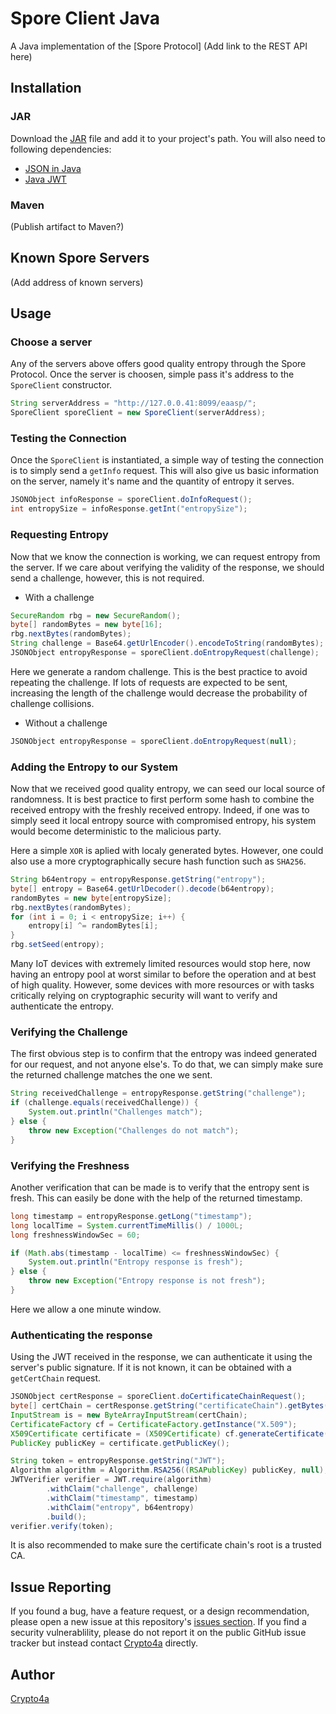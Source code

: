 # Spore Client Java
A Java implementation of the [Spore Protocol] (Add link to the REST API here)


## Installation
### JAR
Download the [JAR][1] file and add it to your project's path.
You will also need to following dependencies:
- [JSON in Java][2]
- [Java JWT][3]

### Maven
(Publish artifact to Maven?)

## Known Spore Servers
(Add address of known servers)

## Usage
### Choose a server
Any of the servers above offers good quality entropy through the Spore Protocol. Once the server is choosen, simple pass it's address to the `SporeClient` constructor.
```JAVA
String serverAddress = "http://127.0.0.41:8099/eaasp/";
SporeClient sporeClient = new SporeClient(serverAddress);
```

### Testing the Connection
Once the `SporeClient` is instantiated, a simple way of testing the connection is to simply send a `getInfo` request. This will also give us basic information on the server, namely it's name and the quantity of entropy it serves.
```JAVA
JSONObject infoResponse = sporeClient.doInfoRequest();
int entropySize = infoResponse.getInt("entropySize");
```

### Requesting Entropy
Now that we know the connection is working, we can request entropy from the server. If we care about verifying the validity of the response, we should send a challenge, however, this is not required.
- With a challenge
```JAVA
SecureRandom rbg = new SecureRandom();
byte[] randomBytes = new byte[16];
rbg.nextBytes(randomBytes);
String challenge = Base64.getUrlEncoder().encodeToString(randomBytes);
JSONObject entropyResponse = sporeClient.doEntropyRequest(challenge);
```
Here we generate a random challenge. This is the best practice to avoid repeating the challenge. If lots of requests are expected to be sent, increasing the length of the challenge would decrease the probability of challenge collisions.

- Without a challenge
```JAVA
JSONObject entropyResponse = sporeClient.doEntropyRequest(null);
```

### Adding the Entropy to our System
Now that we received good quality entropy, we can seed our local source of randomness. It is best practice to first perform some hash to combine the received entropy with the freshly received entropy. Indeed, if one was to simply seed it local entropy source with compromised entropy, his system would become deterministic to the malicious party.

Here a simple `XOR` is aplied with localy generated bytes. However, one could also use a more cryptographically secure hash function such as `SHA256`.

```JAVA
String b64entropy = entropyResponse.getString("entropy");
byte[] entropy = Base64.getUrlDecoder().decode(b64entropy);
randomBytes = new byte[entropySize];
rbg.nextBytes(randomBytes);
for (int i = 0; i < entropySize; i++) {
	entropy[i] ^= randomBytes[i];
}
rbg.setSeed(entropy);
```

Many IoT devices with extremely limited resources would stop here, now having an entropy pool at worst similar to before the operation and at best of high quality. However, some devices with more resources or with tasks critically relying on cryptographic security will want to verify and authenticate the entropy.

### Verifying the Challenge
The first obvious step is to confirm that the entropy was indeed generated for our request, and not anyone else's. To do that, we can simply make sure the returned challenge matches the one we sent.
```JAVA
String receivedChallenge = entropyResponse.getString("challenge");
if (challenge.equals(receivedChallenge)) {
	System.out.println("Challenges match");
} else {
	throw new Exception("Challenges do not match");
}
```

### Verifying the Freshness
Another verification that can be made is to verify that the entropy sent is fresh. This can easily be done with the help of the returned timestamp.
```JAVA
long timestamp = entropyResponse.getLong("timestamp");
long localTime = System.currentTimeMillis() / 1000L;
long freshnessWindowSec = 60;

if (Math.abs(timestamp - localTime) <= freshnessWindowSec) {
	System.out.println("Entropy response is fresh");
} else {
	throw new Exception("Entropy response is not fresh");
}
```
Here we allow a one minute window.

### Authenticating the response
Using the JWT received in the response, we can authenticate it using the server's public signature. If it is not known, it can be obtained with a `getCertChain` request.
```JAVA
JSONObject certResponse = sporeClient.doCertificateChainRequest();
byte[] certChain = certResponse.getString("certificateChain").getBytes();
InputStream is = new ByteArrayInputStream(certChain);
CertificateFactory cf = CertificateFactory.getInstance("X.509");
X509Certificate certificate = (X509Certificate) cf.generateCertificate(is);
PublicKey publicKey = certificate.getPublicKey();

String token = entropyResponse.getString("JWT");
Algorithm algorithm = Algorithm.RSA256((RSAPublicKey) publicKey, null);
JWTVerifier verifier = JWT.require(algorithm)
		.withClaim("challenge", challenge)
		.withClaim("timestamp", timestamp)
		.withClaim("entropy", b64entropy)
		.build();
verifier.verify(token);
```
It is also recommended to make sure the certificate chain's root is a trusted CA.

## Issue Reporting
If you found a bug, have a feature request, or a design recommendation, please open a new issue at this repository's [issues section][4]. If you find a security vulnerablility, please do not report it on the public GitHub issue tracker but instead contact [Crypto4a][5] directly.

## Author
[Crypto4a][6]



[1]: https://github.com/crypto4a/spore-client-java/raw/master/publish/SporeClient.jar
[2]: https://mvnrepository.com/artifact/org.json/json/20180130
[3]: https://mvnrepository.com/artifact/com.auth0/java-jwt/3.4.0
[4]: https://github.com/crypto4a/spore-client-java/issues
[5]: https://crypto4a.com/contact-crypto4a/
[6]: https://crypto4a.com/


